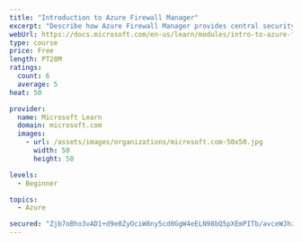 ```yaml
---
title: "Introduction to Azure Firewall Manager"
excerpt: "Describe how Azure Firewall Manager provides central security policy and route management for your cloud-based security perimeters. Determine whether Azure Firewall Manager can help you secure your cloud perimeters."
webUrl: https://docs.microsoft.com/en-us/learn/modules/intro-to-azure-firewall-manager/
type: course
price: Free
length: PT28M
ratings:
  count: 6
  average: 5
heat: 50

provider:
  name: Microsoft Learn
  domain: microsoft.com
  images:
    - url: /assets/images/organizations/microsoft.com-50x50.jpg
      width: 50
      height: 50

levels:
  - Beginner

topics:
  - Azure

secured: "Zjb7oBho3vAD1+d9e0ZyOciW8ny5cd0GgW4eELN98bQ5pXEmPITb/avceWJhzcFfp5Yjkr98B45KV20Xyn81w76PlxsgNg0JWCMPAOZBihNUfD0VVmne2McddaTfFJTigt6APik6kGPAUiAo/NGlrQ9qc9UCkaL5EzcdtAa4vW52kZaF8KnXJmJ8d88WnfOY0AgjgjZP/5scH7Fy45msGFa9yRj/q/0P5IH2MkJ2eR6neVgZeRxJenGdHTl502jUmNPGelJuk5TVUF8SQYq6EuxnVNbE7jcwsy95nkTDpQ1K6Fuzj4GBGVTCzNyAvNHXhQDaZVagukrSA1e8YEOAzEgs0eUGrmzaimI9Rs5GEU7kmsqVGaYGeIOCGwZJtRVuyPRsY0UiKgyOkrHYTdMIdPXyZrLS3lvo0DOhz8SIq7o=;wcmLOrfHM8EPS0iOsktInA=="
---
```


